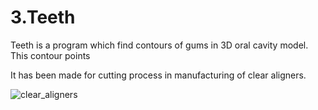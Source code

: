 # 3.Teeth

Teeth is a program which find contours of gums in 3D oral cavity model. This contour points

It has been made for cutting process in manufacturing of clear aligners.

![clear_aligners](https://user-images.githubusercontent.com/41167000/129584099-c8d016e2-98b0-4d8c-8935-3e2b59a84d0a.png)




